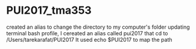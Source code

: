 # PUI2017_tma353
created an alias to change the directory to my computer's folder
updating terminal bash profile, I cereated an alias called pui2017 that cd to /Users/tarekarafat/PUI2017
It used echo $PUI2017 to map the path
